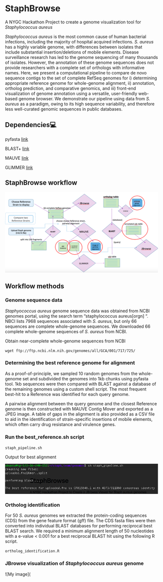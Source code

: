 # StaphBrowse
A NYGC Hackathon Project to create a genome visualization tool for *Staphylococcus aureus*

*Staphylococcus aureus* is the most common cause of human bacterial infections, including the majority of hospital acquired infections. *S. aureus* has a highly variable genome, with differences between isolates that include substantial insertion/deletions of mobile elements. Disease surveillance research has led to the genome sequencing of many thousands of isolates. However, the annotation of these genome sequences does not provide researchers with a complete set of orthologs with informative names. Here, we present a computational pipeline to compare de novo sequence contigs to the set of complete RefSeq genomes for i) determining appropriate reference genome for whole-genome alignment, ii) annotation, ortholog prediction, and comparative genomics, and iii) front-end visualization of genome annotation using a versatile, user-friendly web-based genome browser. We demonstrate our pipeline using data from *S. aureus* as a paradigm, owing to its high sequence variability, and therefore less well-curated genomic sequences in public databases.
 

## Dependencies:computer:

pyfasta [link](https://pypi.python.org/pypi/pyfasta/)

BLAST+ [link](https://blast.ncbi.nlm.nih.gov/Blast.cgi?PAGE_TYPE=BlastDocs&DOC_TYPE=Download)

MAUVE [link](http://darlinglab.org/mauve/snapshots/2015/2015-02-13/linux-x64/mauve_linux_snapshot_2015-02-13.tar.gz)

GLIMMER [link](https://ccb.jhu.edu/software/glimmer/)

## StaphBrowse workflow

![My image](https://github.com/NCBI-Hackathons/Staph_aureus_viewer/blob/master/StaphBrowse_workflow.png)


## Workflow methods

### Genome sequence data
 
*Staphyococcus aureus* genome sequence data was obtained from NCBI genomes portal, using the search term “staphylococcus aureus[orgn] “. NBCI lists 7968 sequences associated with *S. aureus*, but only 66 sequences are complete whole-genome sequences. We downloaded 66 complete whole-genome sequences of *S. aureus* from NCBI. 

Obtain near-complete whole-genome sequences from NCBI

`wget ftp://ftp.ncbi.nlm.nih.gov/genomes/all/GCA/001/717/725/`


### Determining the best reference genome for alignment 
 
As a proof-of-principle, we sampled 10 random genomes from the whole-genome set and subdivided the genomes into 1kb chunks using pyfasta tool. 1kb sequences were then compared with BLAST against a database of the remaining genomes using a custom shell script. The most frequent best-hit to a Reference was identified for each query genome. 
 
A pairwise alignment between the query genome and the closest Reference genome is then  constructed with MAUVE Contig Mover and exported as a JPEG image. A table of gaps in the alignment is also provided as a CSV file to aid in the identification of strain-specific insertions of mobile elements, which often carry drug resistance and virulence genes. 


### Run the best_reference.sh script

`staph_pipeline.sh`

Output for best alignment 

![My image](https://github.com/NCBI-Hackathons/Staph_aureus_viewer/blob/master/best_reference.png)

### Ortholog identification

For 50 *S. aureus* genomes we extracted the protein-coding sequences (CDS) from the gene feature format (gff) file. The CDS fasta files were then converted into individual BLAST databases for performing reciprocal best BLAST search. We required a minimum alignment length of 50 nucleotides with a e-value < 0.001 for a best reciprocal BLAST hit using the following R script.

`ortholog_identification.R`

### JBrowse visualization of *Staphylococcus aureus* genome

![My image](






